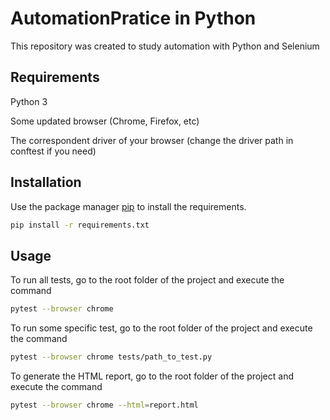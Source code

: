 # AutomationPratice in Python

This repository was created to study automation with Python and Selenium

## Requirements

Python 3

Some updated browser (Chrome, Firefox, etc)

The correspondent driver of your browser (change the driver path in conftest if you need)
## Installation

Use the package manager [pip](https://pip.pypa.io/en/stable/) to install the requirements.

```bash
pip install -r requirements.txt
```

## Usage
To run all tests, go to the root folder of the project and execute the command
```bash
pytest --browser chrome
```

To run some specific test, go to the root folder of the project and execute the command
```bash
pytest --browser chrome tests/path_to_test.py
```
To generate the HTML report, go to the root folder of the project and execute the command
```bash
pytest --browser chrome --html=report.html
```

